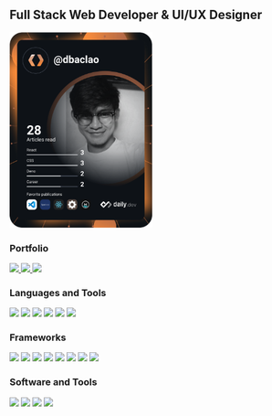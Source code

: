 <h2 align="left"> Full Stack Web Developer & UI/UX Designer </h2>

<p>
  <p align="left">
    <a href="https://app.daily.dev/dbaclao">
      <img src="https://github.com/dbaclao/dbaclao/blob/main/devcard.svg" width="250" alt="Louis Daniel Baclao's Dev Card"/>
    </a>
  </p>
</p>

<h3 align="left"> Portfolio </h3>
<p align="left">
  <a href="https://github.com/dbaclao">
    <img src="https://img.shields.io/badge/github-%23121011.svg?color=384559&style=for-the-badge&logo=github&logoColor=white"/>
  </a>
  <a href="https://www.behance.net/yelouuuu">
    <img style="cursor-pointer: default" src="https://img.shields.io/badge/Behance-%23121011.svg?color=384559&style=for-the-badge&logo=behance&logoColor=white"/>
  </a>
  <a href="https://dribbble.com/yelouuuu">
    <img src="https://img.shields.io/badge/Dribbble-%23121011.svg?color=384559&style=for-the-badge&logo=dribbble&logoColor=white"/>
  </a>
</p>


<h3 align="left"> Languages and Tools	 </h3>
<p align="left">
    <img src="https://img.shields.io/badge/HTML5-%23121011.svg?color=384559&style=for-the-badge&logo=html5&logoColor=white"/>
    <img src="https://img.shields.io/badge/CSS3-%23121011.svg?color=384559&style=for-the-badge&logo=css3&logoColor=white"/>
    <img src="https://img.shields.io/badge/Javascript-%23121011.svg?color=384559&style=for-the-badge&logo=javascript&logoColor=white"/>
    <img src="https://img.shields.io/badge/TypeScript-%23121011.svg?color=384559&style=for-the-badge&logo=TypeScript&logoColor=white"/>
    <img src="https://img.shields.io/badge/NodeJS-%23121011.svg?color=384559&style=for-the-badge&logo=node.js&logoColor=white"/>
    <img src="https://img.shields.io/badge/PHP-%23121011.svg?color=384559&style=for-the-badge&logo=php&logoColor=white"/>
</p>

<h3 align="left"> Frameworks	 </h3>
<p align="left">
    <img src="https://img.shields.io/badge/Angular-%23121011.svg?color=384559&style=for-the-badge&logo=Angular&logoColor=white"/>
    <img src="https://img.shields.io/badge/React-%23121011.svg?color=384559&style=for-the-badge&logo=React&logoColor=white"/>
    <img src="https://img.shields.io/badge/NestJS-%23121011.svg?color=384559&style=for-the-badge&logo=NestJS&logoColor=white"/>
    <img src="https://img.shields.io/badge/Express.js-%23121011.svg?color=384559&style=for-the-badge&logo=Express&logoColor=white"/>
    <img src="https://img.shields.io/badge/MongoDB-%23121011.svg?color=384559&style=for-the-badge&logo=MongoDB&logoColor=white"/>
    <img src="https://img.shields.io/badge/MySQL-%23121011.svg?color=384559&style=for-the-badge&logo=MySQL&logoColor=white"/>
    <img src="https://img.shields.io/badge/TailwindCSS-%23121011.svg?color=384559&style=for-the-badge&logo=Tailwind-css&logoColor=white"/>
    <img src="https://img.shields.io/badge/Bootstrap-%23121011.svg?color=384559&style=for-the-badge&logo=Bootstrap&logoColor=white"/>
</p>

<h3 align="left"> Software and Tools </h3>
<p align="left">
    <img src="https://img.shields.io/badge/Figma-%23121011.svg?color=384559&style=for-the-badge&logo=Figma&logoColor=white"/>
    <img src="https://img.shields.io/badge/Adobe XD-%23121011.svg?color=384559&style=for-the-badge&logo=Adobe%20XD&logoColor=white"/>
    <img src="https://img.shields.io/badge/Adobe Photoshop-%23121011.svg?color=384559&style=for-the-badge&logo=adobe%20photoshop&logoColor=white"/>
    <img src="https://img.shields.io/badge/Adobe Illustrator-%23121011.svg?color=384559&style=for-the-badge&logo=adobe%20illustrator&logoColor=white"/>
</p>
